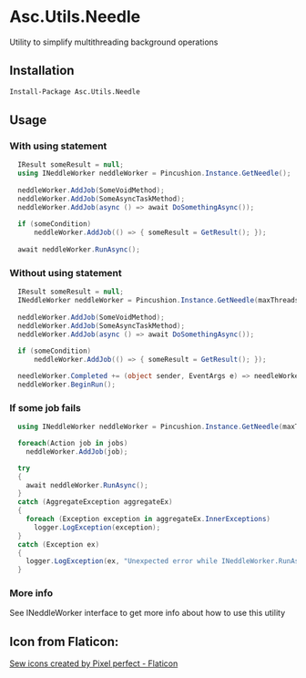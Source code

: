 # Asc.Utils.Needle
Utility to simplify multithreading background operations

## Installation
```sh
Install-Package Asc.Utils.Needle
```

## Usage
### With using statement
```C#
  IResult someResult = null;
  using INeddleWorker neddleWorker = Pincushion.Instance.GetNeedle();
  
  neddleWorker.AddJob(SomeVoidMethod);
  neddleWorker.AddJob(SomeAsyncTaskMethod);
  neddleWorker.AddJob(async () => await DoSomethingAsync());
  
  if (someCondition)
      neddleWorker.AddJob(() => { someResult = GetResult(); });
  
  await neddleWorker.RunAsync();
```

### Without using statement
```C#
  IResult someResult = null;
  INeddleWorker neddleWorker = Pincushion.Instance.GetNeedle(maxThreads: 2);
  
  neddleWorker.AddJob(SomeVoidMethod);
  neddleWorker.AddJob(SomeAsyncTaskMethod);
  neddleWorker.AddJob(async () => await DoSomethingAsync());
  
  if (someCondition)
      neddleWorker.AddJob(() => { someResult = GetResult(); });

  needleWorker.Completed += (object sender, EventArgs e) => needleWorker.Dispose();
  neddleWorker.BeginRun();
```

### If some job fails
```C#
  using INeddleWorker neddleWorker = Pincushion.Instance.GetNeedle(maxThreads: 2, cancelPendingJobsIfAnyOtherFails: false);

  foreach(Action job in jobs)
    neddleWorker.AddJob(job);

  try
  {
    await neddleWorker.RunAsync();
  }
  catch (AggregateException aggregateEx)
  {
    foreach (Exception exception in aggregateEx.InnerExceptions)
      logger.LogException(exception);
  }
  catch (Exception ex)
  {
    logger.LogException(ex, "Unexpected error while INeddleWorker.RunAsync");
  }
```

### More info
See INeddleWorker interface to get more info about how to use this utility

## Icon from Flaticon:
<a href="https://www.flaticon.com/free-icons/sew" title="sew icons">Sew icons created by Pixel perfect - Flaticon</a>
